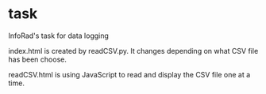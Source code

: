 # task

InfoRad's task for data logging

index.html is created by readCSV.py. It changes depending on what CSV file has been choose.

readCSV.html is using JavaScript to read and display the CSV file one at a time.
